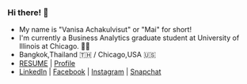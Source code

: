 ### Hi there! 👋 
- My name is "Vanisa Achakulvisut" or "Mai" for short!
- I'm currently a Business Analytics graduate student at University of Illinois at Chicago. :woman_student: 
- Bangkok,Thailand :thailand: / Chicago,USA :us:
- [RESUME](https://maimaiva.github.io/resume/) | [Profile](https://maivanisa1.wixsite.com/my-profile)
- [LinkedIn](https://www.linkedin.com/in/vanisaachakulvisut/) | [Facebook](https://www.facebook.com/vanisaachakulvisut/) | [Instagram](https://www.instagram.com/maimaiva/) | [Snapchat](https://www.snapchat.com/add/maimaiva)
